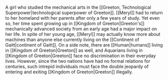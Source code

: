 A girl who studied the mechanical arts in the <span class="political-bodies-places">[[Greeton, Technological Superpower|technological superpower of Greeton]]</span>.
<span class="people">[[Meryl]]</span> had to return to her homeland with her parents after only a few years of study.  Yet even so, her time spent growing up in <span class="political-bodies-places">[[Kingdom of Greeton|Greeton's]]</span> mechanically advanced society from an early age had a major impact on her life.  In spite of her young age, <span class="people">[[Meryl]]</span> may actually know more about machines than anyone else currently living on the <span class="political-bodies-places">[[Continent of Gaitt|continent of Gaitt]]</span>.
On a side note, there are <span class="races">[[Human|humans]]</span> living in <span class="political-bodies-places">[[Kingdom of Greeton|Greeton]]</span> as well, and 
Aquarians living in <span class="political-bodies-places">[[Kingdom of Greeton|Greeton]]</span> face no discrimination in their everyday lives.
However, since the two nations have had no formal relations for centuries, such intrepid individuals must face the double jeopardy of entering and exiting <span class="political-bodies-places">[[Kingdom of Greeton|Greeton]]</span> illegally.